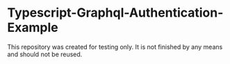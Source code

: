 # Typescript-Graphql-Authentication-Example
This repository was created for testing only. It is not finished by any means and should not be reused.
